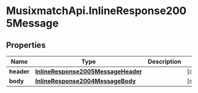 # MusixmatchApi.InlineResponse2005Message

## Properties
Name | Type | Description | Notes
------------ | ------------- | ------------- | -------------
**header** | [**InlineResponse2005MessageHeader**](InlineResponse2005MessageHeader.md) |  | [optional] 
**body** | [**InlineResponse2004MessageBody**](InlineResponse2004MessageBody.md) |  | [optional] 



